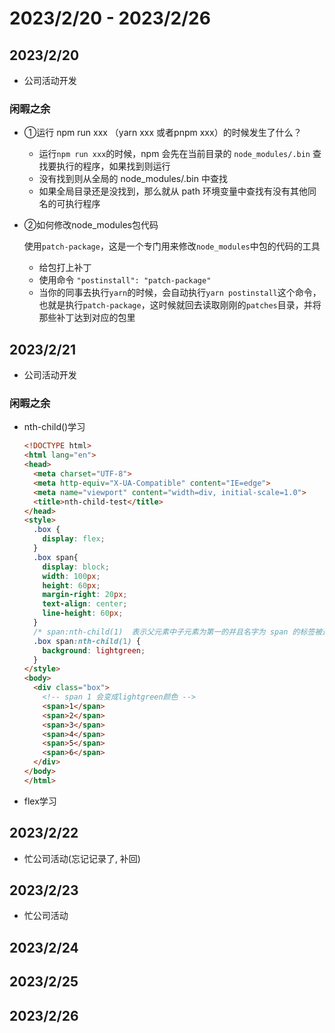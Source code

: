 # 2023/2/20 - 2023/2/26

## 2023/2/20
- 公司活动开发
### **闲暇之余**

- ①运行 npm run xxx （yarn xxx 或者pnpm xxx）的时候发生了什么？

  - 运行`npm run xxx`的时候，npm 会先在当前目录的 `node_modules/.bin` 查找要执行的程序，如果找到则运行
  - 没有找到则从全局的 node_modules/.bin 中查找
  - 如果全局目录还是没找到，那么就从 path 环境变量中查找有没有其他同名的可执行程序
  
- ②如何修改node_modules包代码

  使用`patch-package`，这是一个专门用来修改`node_modules`中包的代码的工具

  - 给包打上补丁
  - 使用命令 `"postinstall": "patch-package"`
  - 当你的同事去执行`yarn`的时候，会自动执行`yarn postinstall`这个命令，也就是执行`patch-package`，这时候就回去读取刚刚的`patches`目录，并将那些补丁达到对应的包里



## 2023/2/21
- 公司活动开发
### 闲暇之余

- nth-child()学习

  ```html
  <!DOCTYPE html>
  <html lang="en">
  <head>
    <meta charset="UTF-8">
    <meta http-equiv="X-UA-Compatible" content="IE=edge">
    <meta name="viewport" content="width=div, initial-scale=1.0">
    <title>nth-child-test</title>
  </head>
  <style>
    .box {
      display: flex;
    }
    .box span{
      display: block;
      width: 100px;
      height: 60px;
      margin-right: 20px;
      text-align: center;
      line-height: 60px;
    }
    /* span:nth-child(1)  表示父元素中子元素为第一的并且名字为 span 的标签被选中 */
    .box span:nth-child(1) {
      background: lightgreen;
    }
  </style>
  <body>
    <div class="box">
      <!-- span 1 会变成lightgreen颜色 -->
      <span>1</span>
      <span>2</span>
      <span>3</span>
      <span>4</span>
      <span>5</span>
      <span>6</span>
    </div>
  </body>
  </html>
  ```

- flex学习

## 2023/2/22
- 忙公司活动(忘记记录了, 补回)
## 2023/2/23
- 忙公司活动
## 2023/2/24

## 2023/2/25

## 2023/2/26
